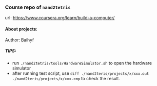 ### Course repo of `nand2tetris` 
url: https://www.coursera.org/learn/build-a-computer/

#### About projects:
Author: Baihyf

##### TIPS:
- run `./nand2tetris/tools/HardwareSimulator.sh` to open the hardware simulator
- after running test script, use `diff ./nand2teris/projects/x/xxx.out ./nand2teris/projects/x/xxx.cmp` to check the result.